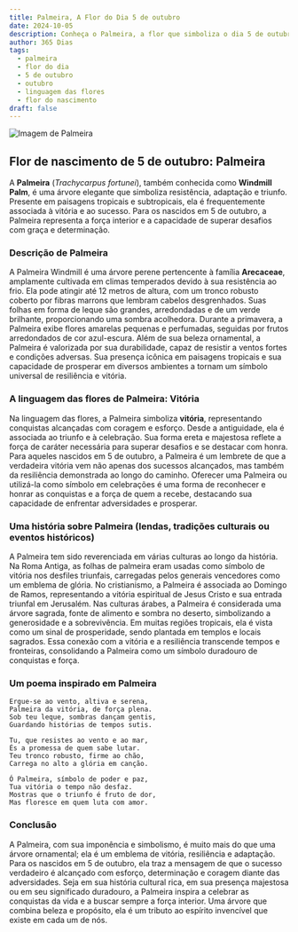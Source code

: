 ```yaml
---
title: Palmeira, A Flor do Dia 5 de outubro
date: 2024-10-05
description: Conheça o Palmeira, a flor que simboliza o dia 5 de outubro e seu significado 'Vitória'. Explore a beleza e o simbolismo desta flor encantadora.
author: 365 Dias
tags:
  - palmeira
  - flor do dia
  - 5 de outubro
  - outubro
  - linguagem das flores
  - flor do nascimento
draft: false
---
```


![Imagem de Palmeira](https://cdn.pixabay.com/photo/2020/08/02/16/33/palm-5458039_960_720.jpg#center)


## Flor de nascimento de 5 de outubro: Palmeira

A **Palmeira** (_Trachycarpus fortunei_), também conhecida como **Windmill Palm**, é uma árvore elegante que simboliza resistência, adaptação e triunfo. Presente em paisagens tropicais e subtropicais, ela é frequentemente associada à vitória e ao sucesso. Para os nascidos em 5 de outubro, a Palmeira representa a força interior e a capacidade de superar desafios com graça e determinação.

### Descrição de Palmeira

A Palmeira Windmill é uma árvore perene pertencente à família **Arecaceae**, amplamente cultivada em climas temperados devido à sua resistência ao frio. Ela pode atingir até 12 metros de altura, com um tronco robusto coberto por fibras marrons que lembram cabelos desgrenhados. Suas folhas em forma de leque são grandes, arredondadas e de um verde brilhante, proporcionando uma sombra acolhedora. Durante a primavera, a Palmeira exibe flores amarelas pequenas e perfumadas, seguidas por frutos arredondados de cor azul-escura. Além de sua beleza ornamental, a Palmeira é valorizada por sua durabilidade, capaz de resistir a ventos fortes e condições adversas. Sua presença icônica em paisagens tropicais e sua capacidade de prosperar em diversos ambientes a tornam um símbolo universal de resiliência e vitória.

### A linguagem das flores de Palmeira: Vitória

Na linguagem das flores, a Palmeira simboliza **vitória**, representando conquistas alcançadas com coragem e esforço. Desde a antiguidade, ela é associada ao triunfo e à celebração. Sua forma ereta e majestosa reflete a força de caráter necessária para superar desafios e se destacar com honra. Para aqueles nascidos em 5 de outubro, a Palmeira é um lembrete de que a verdadeira vitória vem não apenas dos sucessos alcançados, mas também da resiliência demonstrada ao longo do caminho. Oferecer uma Palmeira ou utilizá-la como símbolo em celebrações é uma forma de reconhecer e honrar as conquistas e a força de quem a recebe, destacando sua capacidade de enfrentar adversidades e prosperar.

### Uma história sobre Palmeira (lendas, tradições culturais ou eventos históricos)

A Palmeira tem sido reverenciada em várias culturas ao longo da história. Na Roma Antiga, as folhas de palmeira eram usadas como símbolo de vitória nos desfiles triunfais, carregadas pelos generais vencedores como um emblema de glória. No cristianismo, a Palmeira é associada ao Domingo de Ramos, representando a vitória espiritual de Jesus Cristo e sua entrada triunfal em Jerusalém. Nas culturas árabes, a Palmeira é considerada uma árvore sagrada, fonte de alimento e sombra no deserto, simbolizando a generosidade e a sobrevivência. Em muitas regiões tropicais, ela é vista como um sinal de prosperidade, sendo plantada em templos e locais sagrados. Essa conexão com a vitória e a resiliência transcende tempos e fronteiras, consolidando a Palmeira como um símbolo duradouro de conquistas e força.

### Um poema inspirado em Palmeira

```
Ergue-se ao vento, altiva e serena,  
Palmeira da vitória, de força plena.  
Sob teu leque, sombras dançam gentis,  
Guardando histórias de tempos sutis.  

Tu, que resistes ao vento e ao mar,  
És a promessa de quem sabe lutar.  
Teu tronco robusto, firme ao chão,  
Carrega no alto a glória em canção.  

Ó Palmeira, símbolo de poder e paz,  
Tua vitória o tempo não desfaz.  
Mostras que o triunfo é fruto de dor,  
Mas floresce em quem luta com amor.  
```

### Conclusão

A Palmeira, com sua imponência e simbolismo, é muito mais do que uma árvore ornamental; ela é um emblema de vitória, resiliência e adaptação. Para os nascidos em 5 de outubro, ela traz a mensagem de que o sucesso verdadeiro é alcançado com esforço, determinação e coragem diante das adversidades. Seja em sua história cultural rica, em sua presença majestosa ou em seu significado duradouro, a Palmeira inspira a celebrar as conquistas da vida e a buscar sempre a força interior. Uma árvore que combina beleza e propósito, ela é um tributo ao espírito invencível que existe em cada um de nós.